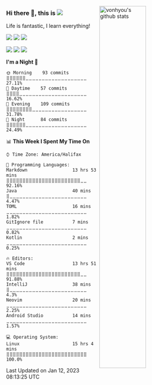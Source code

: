 <img alt="vonhyou's github stats" 
     align="right" width="50%"
     src="https://github-readme-stats.vercel.app/api?username=vonhyou&count_private=true">

### Hi there 👋, this is [![](https://img.shields.io/twitter/follow/vonhyou?style=flat-square&logo=twitter&logoColor=ffffff)](http://twitter.com/vonhyou) 

Life is fantastic, I learn everything!

[![](https://img.shields.io/badge/Fedora&nbsp;37-072c61?style=flat-square&logo=fedora&logoColor=ffffff)](https://www.oracle.com/ca-en/linux/)
[![](https://img.shields.io/badge/Windows&nbsp;11-357EC7?style=flat-square&logo=windows&logoColor=ffffff)](https://www.microsoft.com/en-ca/windows/windows-11)
[![](https://img.shields.io/badge/Monterey-000000?style=flat-square&logo=apple&logoColor=ffffff)](https://www.apple.com/ca/macos/monterey/)

[![](https://img.shields.io/badge/IntelliJ&nbsp;IDEA-000000?style=flat-square&logo=intellijidea&logoColor=ffffff)](https://www.jetbrains.com/idea/)
[![](https://img.shields.io/badge/Visual&nbsp;Studio&nbsp;Code-007ACC?style=flat-square&logo=visualstudiocode&logoColor=ffffff)](https://code.visualstudio.com/)
[![](https://img.shields.io/badge/Neovim-57A143?style=flat-square&logo=neovim&logoColor=ffffff)](https://neovim.io/)


<!--START_SECTION:waka-->
**I'm a Night 🦉** 

```text
🌞 Morning    93 commits     ⣿⣿⣿⣿⣿⣿⣀⣀⣀⣀⣀⣀⣀⣀⣀⣀⣀⣀⣀⣀⣀⣀⣀⣀⣀   27.11% 
🌆 Daytime    57 commits     ⣿⣿⣿⣿⣀⣀⣀⣀⣀⣀⣀⣀⣀⣀⣀⣀⣀⣀⣀⣀⣀⣀⣀⣀⣀   16.62% 
🌃 Evening    109 commits    ⣿⣿⣿⣿⣿⣿⣿⣿⣀⣀⣀⣀⣀⣀⣀⣀⣀⣀⣀⣀⣀⣀⣀⣀⣀   31.78% 
🌙 Night      84 commits     ⣿⣿⣿⣿⣿⣿⣀⣀⣀⣀⣀⣀⣀⣀⣀⣀⣀⣀⣀⣀⣀⣀⣀⣀⣀   24.49%

```


📊 **This Week I Spent My Time On** 

```text
⌚︎ Time Zone: America/Halifax

💬 Programming Languages: 
Markdown                 13 hrs 53 mins      ⣿⣿⣿⣿⣿⣿⣿⣿⣿⣿⣿⣿⣿⣿⣿⣿⣿⣿⣿⣿⣿⣿⣿⣀⣀   92.16% 
Java                     40 mins             ⣿⣀⣀⣀⣀⣀⣀⣀⣀⣀⣀⣀⣀⣀⣀⣀⣀⣀⣀⣀⣀⣀⣀⣀⣀   4.47% 
TOML                     16 mins             ⣀⣀⣀⣀⣀⣀⣀⣀⣀⣀⣀⣀⣀⣀⣀⣀⣀⣀⣀⣀⣀⣀⣀⣀⣀   1.82% 
GitIgnore file           7 mins              ⣀⣀⣀⣀⣀⣀⣀⣀⣀⣀⣀⣀⣀⣀⣀⣀⣀⣀⣀⣀⣀⣀⣀⣀⣀   0.82% 
Kotlin                   2 mins              ⣀⣀⣀⣀⣀⣀⣀⣀⣀⣀⣀⣀⣀⣀⣀⣀⣀⣀⣀⣀⣀⣀⣀⣀⣀   0.25%

🔥 Editors: 
VS Code                  13 hrs 51 mins      ⣿⣿⣿⣿⣿⣿⣿⣿⣿⣿⣿⣿⣿⣿⣿⣿⣿⣿⣿⣿⣿⣿⣿⣀⣀   91.88% 
IntelliJ                 38 mins             ⣿⣀⣀⣀⣀⣀⣀⣀⣀⣀⣀⣀⣀⣀⣀⣀⣀⣀⣀⣀⣀⣀⣀⣀⣀   4.3% 
Neovim                   20 mins             ⣀⣀⣀⣀⣀⣀⣀⣀⣀⣀⣀⣀⣀⣀⣀⣀⣀⣀⣀⣀⣀⣀⣀⣀⣀   2.25% 
Android Studio           14 mins             ⣀⣀⣀⣀⣀⣀⣀⣀⣀⣀⣀⣀⣀⣀⣀⣀⣀⣀⣀⣀⣀⣀⣀⣀⣀   1.57%

💻 Operating System: 
Linux                    15 hrs 4 mins       ⣿⣿⣿⣿⣿⣿⣿⣿⣿⣿⣿⣿⣿⣿⣿⣿⣿⣿⣿⣿⣿⣿⣿⣿⣿   100.0%

```


 Last Updated on Jan 12, 2023 08:13:25 UTC
<!--END_SECTION:waka-->
